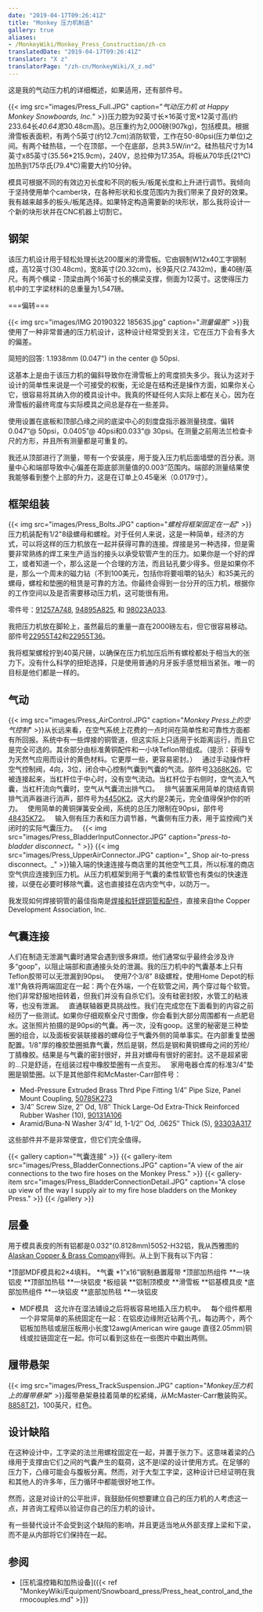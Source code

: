```yaml
---
date: "2019-04-17T09:26:41Z"
title: "Monkey 压力机制造"
gallery: true
aliases:
- /MonkeyWiki/Monkey_Press_Construction/zh-cn
translatedDate: "2019-04-17T09:26:41Z"
translator: "X z"
translatorPage: "/zh-cn/MonkeyWiki/X_z.md"
---
```

这是我的气动压力机的详细概述，如果适用，还有部件号。 

{{< img src="images/Press_Full.JPG" caption="_气动压力机 at Happy Monkey Snowboards, Inc._" >}}压力腔为92英寸长×16英寸宽×12英寸高(约233.64长*40.64宽*30.48cm高)。总压重约为2,000磅(907kg)，包括模具。根据滑雪板表面积，有两个5英寸(约12.7cm)消防软管，工作在50-80psi(压力单位)之间。有两个硅热毯，一个在顶部，一个在底部，总共3.5W/in^2。硅热毯尺寸为14英寸x85英寸(35.56*215.9cm)，240V，总拉伸为17.35A。将板从70华氏(21℃)加热到175华氏(79.4℃)需要大约10分钟。

模具可根据不同的有效边刃长度和不同的板头/板尾长度和上升进行调节。我倾向于坚持使用单个camber块，在各种形状和长度范围内为我们带来了良好的效果。我有越来越多的板头/板尾选择。如果特定构造需要新的块形状，那么我将设计一个新的块形状并在CNC机器上切割它。


## 钢架

该压力机设计用于轻松处理长达200厘米的滑雪板。它由钢制W12x40工字钢制成，高12英寸(30.48cm)，宽8英寸(20.32cm)，长9英尺(2.7432m)，重40磅/英尺。有两个横梁 - 顶梁由两个16英寸长的横梁支撑，侧面为12英寸。这使得压力机中的工字梁材料的总重量为1,547磅。

===偏转===

{{< img src="images/IMG 20190322 185635.jpg" caption="_测量偏差_" >}}我使用了一种非常普通的压力机设计，这种设计经常受到关注，它在压力下会有多大的偏差。 

简短的回答: 1.1938mm (0.047") in the center @ 50psi. 

这基本上是由于该压力机的偏斜导致你在滑雪板上的弯度损失多少。我认为这对于设计的简单性来说是一个可接受的权衡，无论是在结构还是操作方面，如果你关心它，很容易将其纳入你的模具设计中。我真的怀疑任何人实际上都在关心，因为在滑雪板的最终弯度与实际模具之间总是存在一些差异。

使用设置在底板和顶部凸缘之间的底梁中心的刻度盘指示器测量挠度。偏转0.047“@ 50psi，0.0405”@ 40psi和0.033“@ 30psi。在测量之前用法兰检查卡尺的方形，并且所有测量都是可重复的。

我还从顶部进行了测量，带有一个安装座，用于旋入压力机后面墙壁的百分表。测量中心和端部导致中心偏差在距底部测量值的0.003“范围内。端部的测量结果使我能够看到整个上部的升力，这是在订单上0.45毫米（0.0179寸）。


## 框架组装

 
{{< img src="images/Press_Bolts.JPG" caption="_螺栓将框架固定在一起_" >}}压力机装配有1/2"8级螺母和螺栓。对于任何人来说，这是一种简单，经济的方式，可以将这样的压力机放在一起并获得可靠的连接。焊接是另一种选择，但是需要非常熟练的焊工来生产适当的接头以承受软管产生的压力。如果你是一个好的焊工，或者知道一个，那么这是一个合理的方法，而且钻孔要少得多。但是如果你不是，那么一个周末的磁力钻（不到100美元，包括你将要咀嚼的钻头）和35美元的螺母，螺栓和垫圈的租赁是可靠的方法。你最终会得到一台分开的压力机，根据你的工作空间以及是否需要移动压力机，这可能很有用。 

零件号：[91257A748](http://www.mcmaster.com/#91257A748), [94895A825](http://www.mcmaster.com/#94895A825), 和 [98023A033](http://www.mcmaster.com/#98023A033).
 
我把压力机放在脚轮上，虽然最后的重量一直在2000磅左右，但它很容易移动。部件号[22955T42](http://www.mcmaster.com/#22955T42)和[22955T36](http://www.mcmaster.com/#22955T36)。

我将框架螺栓拧到40英尺磅，以确保在压力机加压后所有螺栓都处于相当大的张力下。没有什么科学的扭矩选择，只是使用普通的月牙扳手感觉相当紧张。唯一的目标是他们都是一样的。


## 气动

 
{{< img src="images/Press_AirControl.JPG" caption="_Monkey Press上的空气控制_" >}}从长远来看，在空气系统上花费的一点时间在简单性和可靠性方面都有所回报。系统中有一些焊接的铜管道，但这实际上只适用于长距离运行，而且它是完全可选的。其余部分由标准黄铜配件和一小块Teflon带组成。（提示：获得专为天然气应用而设计的黄色材料。它更厚一些，更容易密封。）
 
通过手动操作杆空气控制阀，4向，3位，闭合中心控制气囊到气囊的气流。部件号[3368K26](http://www.mcmaster.com/#3368K26)。它被连接起来，当杠杆位于中心时，没有空气流动。当杠杆位于右侧时，空气流入气囊，当杠杆流向气囊时，空气从气囊流出排气口。
 
排气装置采用简单的烧结青铜排气消声器进行消声，部件号为[4450K2](http://www.mcmaster.com/#4450K2)。这大约是2美元，完全值得保护你的听力。
 
使用简单的黄铜弹簧安全阀，系统的总压力限制在90psi，部件号[48435K72](http://www.mcmaster.com/#48435K72)。
 
输入侧有压力表和压力调节器，气囊侧有压力表，用于监控阀门关闭时的实际气囊压力。
 
{{< img src="images/Press_BladderInputConnector.JPG" caption="_press-to-bladder disconnect。_" >}} {{< img src="images/Press_UpperAirConnector.JPG" caption="_ Shop air-to-press disconnect。_" >}}输入端的快速连接与商店里的其他空气工具，所以标准的商店空气供应连接到压力机。从压力机框架到用于气囊的柔性软管也有类似的快速连接，以便在必要时移除气囊。这也直接挂在店内空气中，以防万一。

我发现如何焊接铜管的最佳指南是[焊接和钎焊铜管和配件](http://www.copper.org/publications/pub_list/pdf/soldering_brazing_ads.pdf)，直接来自the Copper Development Association, Inc.


## 气囊连接

 
人们在制造无泄漏气囊时通常会遇到很多麻烦。他们通常似乎最终会涉及许多“goop”，以阻止端部和直通接头处的泄漏。我的压力机中的气囊基本上只有Teflon胶带可以无泄漏到90psi。
 
使用7个3/8" 8级螺栓，使用Home Depot的标准1"角铁将两端固定在一起：两个在外端，一个在软管之间，两个穿过每个软管。他们非常舒服地扭转着，但我们并没有自杀它们。没有硅密封胶，水管工的粘液等，也没有泄漏。
 
直通联轴器更具挑战性。我们在完成您在下面看到的内容之前经历了一些测试。如果你仔细观察全尺寸图像，你会看到大部分周围都有一点肥皂水。这张照片拍摄的是90psi的气囊。再一次，没有goop。这里的秘密是三种垫圈的组合，以及面板安装联接器的螺母位于气囊外侧的简单事实。在内部重复垫圈配置。1/8"厚的橡胶垫圈抵靠气囊，然后是钢，然后是钢和黄铜螺母之间的芳纶/丁腈橡胶。结果是与气囊的密封很好，并且对螺母有很好的密封。这不是超紧密的...只是舒适，在组装过程中橡胶垫圈有一点变形。
 
家用电器仓库的标准3/4"垫圈是钢垫圈。以下是其他部件和McMaster-Carr部件号：

- Med-Pressure Extruded Brass Thrd Pipe Fitting 1/4″ Pipe Size, Panel Mount Coupling, [50785K273](http://www.mcmaster.com/#50785K273)
- 3/4″ Screw Size, 2″ Od, 1/8″ Thick Large-Od Extra-Thick Reinforced Rubber Washer (10), [90131A106](http://www.mcmaster.com/#90131A106)
- Aramid/Buna-N Washer 3/4″ Id, 1-1/2″ Od, .0625″ Thick (5), [93303A317](http://www.mcmaster.com/#93303A317)
 
这些部件并不是非常便宜，但它们完全值得。

{{< gallery  caption="气囊连接" >}}
{{< gallery-item src="images/Press_BladderConnections.JPG" caption="A view of the air connections to the two fire hoses on the Monkey Press." >}}
{{< gallery-item src="images/Press_BladderConnectionDetail.JPG" caption="A close up view of the way I supply air to my fire hose bladders on the Monkey Press." >}}
{{< /gallery >}}

 

## 层叠

 
用于模具表皮的所有铝都是0.032"(0.8128mm)5052-H32铝，我从西雅图的[Alaskan Copper & Brass Company](http://www.alaskancopper.com/)得到。从上到下我有以下内容： 

*顶部MDF模具和2×4填料。
*气囊
*1”x16”钢制悬置履带
*顶部加热组件
**一块铝皮
**顶部加热毯
**一块铝皮
*板组装
**铝制顶模皮
**滑雪板
**铝基模具皮
*底部加热组件
**一块铝皮
**底部加热毯
**一块铝皮
- MDF模具
 
这允许在湿法铺设之后将板容易地插入压力机中。
 
每个组件都用一个非常简单的系统固定在一起：在铝皮边缘附近钻两个孔，每边两个，两个铝板加热毯或层压板用小长度12awg(American wire gauge 直径2.05mm)铜线或拉链固定在一起。你可以看到这些在一些图片中戳出两侧。


## 履带悬架

 
{{< img src="images/Press_TrackSuspension.JPG" caption="_Monkey压力机上的履带悬架_" >}}履带悬架悬挂着简单的松紧绳，从McMaster-Carr散装购买。 [8858T21](http://www.mcmaster.com/#8858T21)，100英尺，红色。


## 设计缺陷

在这种设计中，工字梁的法兰用螺栓固定在一起，并置于张力下。这意味着梁的凸缘用于支撑由它们之间的气囊产生的载荷，这不是I梁的设计使用方式。在足够的压力下，凸缘可能会与腹板分离。然而，对于大型工字梁，这种设计已经证明在我和其他人的许多年，压力循环中都能很好地工作。 

然而，这是对设计的公平批评，我鼓励任何想要建立自己的压力机的人考虑这一点，并咨询工程师以验证你自己的压力机的设计。

有一些替代设计不会受到这个缺陷的影响，并且更适当地从外部支撑上梁和下梁，而不是从内部将它们保持在一起。 


## 参阅

- [压机温控箱和加热设备]({{< ref "MonkeyWiki/Equipment/Snowboard_press/Press_heat_control_and_thermocouples.md" >}})




